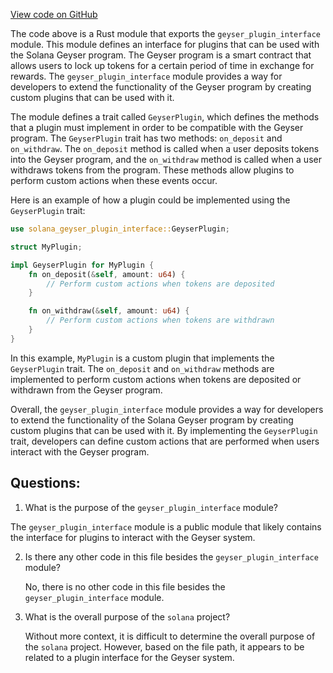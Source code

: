 
[View code on GitHub](https://github.com/solana-labs/solana/blob/master/geyser-plugin-interface/src/lib.rs)

The code above is a Rust module that exports the `geyser_plugin_interface` module. This module defines an interface for plugins that can be used with the Solana Geyser program. The Geyser program is a smart contract that allows users to lock up tokens for a certain period of time in exchange for rewards. The `geyser_plugin_interface` module provides a way for developers to extend the functionality of the Geyser program by creating custom plugins that can be used with it.

The module defines a trait called `GeyserPlugin`, which defines the methods that a plugin must implement in order to be compatible with the Geyser program. The `GeyserPlugin` trait has two methods: `on_deposit` and `on_withdraw`. The `on_deposit` method is called when a user deposits tokens into the Geyser program, and the `on_withdraw` method is called when a user withdraws tokens from the program. These methods allow plugins to perform custom actions when these events occur.

Here is an example of how a plugin could be implemented using the `GeyserPlugin` trait:

```rust
use solana_geyser_plugin_interface::GeyserPlugin;

struct MyPlugin;

impl GeyserPlugin for MyPlugin {
    fn on_deposit(&self, amount: u64) {
        // Perform custom actions when tokens are deposited
    }

    fn on_withdraw(&self, amount: u64) {
        // Perform custom actions when tokens are withdrawn
    }
}
```

In this example, `MyPlugin` is a custom plugin that implements the `GeyserPlugin` trait. The `on_deposit` and `on_withdraw` methods are implemented to perform custom actions when tokens are deposited or withdrawn from the Geyser program.

Overall, the `geyser_plugin_interface` module provides a way for developers to extend the functionality of the Solana Geyser program by creating custom plugins that can be used with it. By implementing the `GeyserPlugin` trait, developers can define custom actions that are performed when users interact with the Geyser program.
## Questions: 
 1. What is the purpose of the `geyser_plugin_interface` module?
   
   The `geyser_plugin_interface` module is a public module that likely contains the interface for plugins to interact with the Geyser system.

2. Is there any other code in this file besides the `geyser_plugin_interface` module?
   
   No, there is no other code in this file besides the `geyser_plugin_interface` module. 

3. What is the overall purpose of the `solana` project?
   
   Without more context, it is difficult to determine the overall purpose of the `solana` project. However, based on the file path, it appears to be related to a plugin interface for the Geyser system.